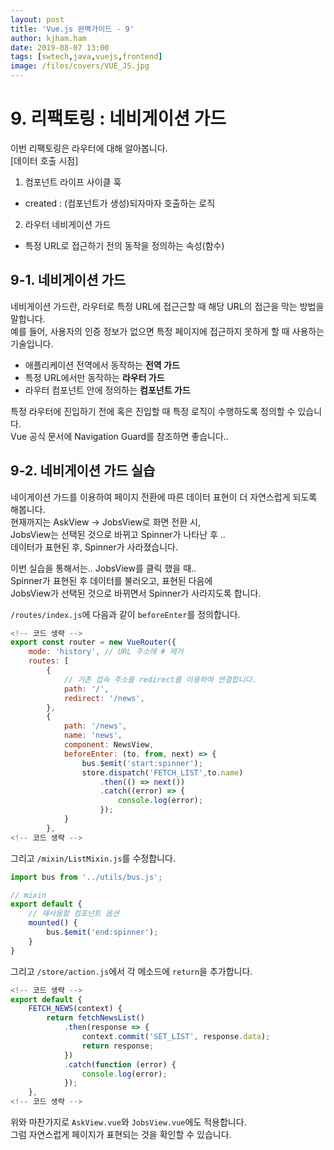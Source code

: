 ```yaml
---
layout: post
title: 'Vue.js 완벽가이드 - 9'
author: kjham.ham
date: 2019-08-07 13:00
tags: [swtech,java,vuejs,frontend]
image: /files/covers/VUE_JS.jpg
---
```


# 9. 리팩토링 : 네비게이션 가드  

이번 리팩토링은 라우터에 대해 알아봅니다.  
[데이터 호출 시점]  
1. 컴포넌트 라이프 사이클 훅  
 - created : (컴포넌트가 생성)되자마자 호출하는 로직  

2. 라우터 네비게이션 가드  
 - 특정 URL로 접근하기 전의 동작을 정의하는 속성(함수)  

## 9-1. 네비게이션 가드  
네비게이션 가드란, 라우터로 특정 URL에 접근근할 때 해당 URL의 접근을 막는 방법을 말합니다.  
예를 들어, 사용자의 인증 정보가 없으면 특정 페이지에 접근하지 못하게 할 때 사용하는 기술입니다.  

- 애플리케이션 전역에서 동작하는 **전역 가드**  
- 특정 URL에서만 동작하는 **라우터 가드**  
- 라우터 컴포넌트 안에 정의하는 **컴포넌트 가드**  

특정 라우터에 진입하기 전에 혹은 진입할 때 특정 로직이 수행하도록 정의할 수 있습니다.  
Vue 공식 문서에 Navigation Guard를 참조하면 좋습니다..  

## 9-2. 네비게이션 가드 실습  
네이게이션 가드를 이용하여 페이지 전환에 따른 데이터 표현이 더 자연스럽게 되도록 해봅니다.  
현재까지는 AskView -> JobsView로 화면 전환 시,  
JobsView는 선택된 것으로 바뀌고 Spinner가 나타난 후 ..  
데이터가 표현된 후, Spinner가 사라졌습니다.  

이번 실습을 통해서는..  JobsView를 클릭 했을 때..  
Spinner가 표현된 후  데이터를 불러오고, 표현된 다음에  
JobsView가 선택된 것으로 바뀌면서 Spinner가 사라지도록 합니다.  

`/routes/index.js`에 다음과 같이 `beforeEnter`를 정의합니다.  
~~~js
<!-- 코드 생략 -->
export const router = new VueRouter({
    mode: 'history', // URL 주소에 # 제거
    routes: [
        {
            // 기존 접속 주소를 redirect를 이용하여 연결합니다.
            path: '/',
            redirect: '/news',
        },
        {
            path: '/news',
            name: 'news',
            component: NewsView,
            beforeEnter: (to, from, next) => {
                bus.$emit('start:spinner');
                store.dispatch('FETCH_LIST',to.name)
                    .then(() => next())
                    .catch((error) => {
                        console.log(error);
                    });
            }
        },
<!-- 코드 생략 -->
~~~

그리고 `/mixin/ListMixin.js`를 수정합니다.  
~~~js
import bus from '../utils/bus.js';

// mixin
export default {
    // 재사용할 컴포넌트 옵션     
    mounted() {
        bus.$emit('end:spinner');
    }
}
~~~

그리고 `/store/action.js`에서 각 메소드에 `return`을 추가합니다.
~~~js
<!-- 코드 생략 -->
export default {
    FETCH_NEWS(context) {
        return fetchNewsList()
            .then(response => {
                context.commit('SET_LIST', response.data);
                return response;
            })
            .catch(function (error) {
                console.log(error);
            });
    },
<!-- 코드 생략 -->
~~~

위와 마찬가지로 `AskView.vue`와 `JobsView.vue`에도 적용합니다.  
그럼 자연스럽게 페이지가 표현되는 것을 확인할 수 있습니다.  
